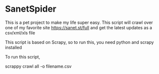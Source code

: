 # SanetSpider

This is a pet project to make my life super easy.
This script will crawl over one of my favorite site https://sanet.st/full and get the latest updates as a csv/xml/xls file

This script is based on Scrapy, so to run this, you need python and scrapy installed

To run this script,

scrappy crawl all -o filename.csv

